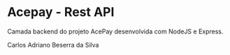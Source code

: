 # Acepay - Rest API
Camada backend do projeto AcePay desenvolvida com NodeJS e Express.

Carlos Adriano Beserra da Silva
